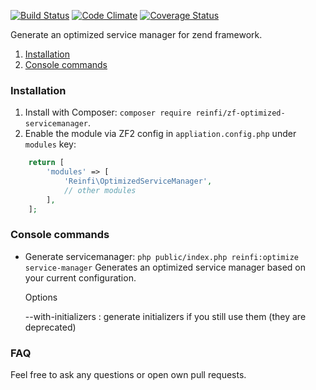 [![Build Status](https://travis-ci.org/reinfi/zf-optimized-servicemanager.svg?branch=master)](https://travis-ci.org/reinfi/zf-optimized-servicemanager)
[![Code Climate](https://codeclimate.com/github/reinfi/zf-optimized-servicemanager/badges/gpa.svg)](https://codeclimate.com/github/reinfi/zf-optimized-servicemanager)
[![Coverage Status](https://coveralls.io/repos/github/reinfi/zf-optimized-servicemanager/badge.svg?branch=master)](https://coveralls.io/github/reinfi/zf-optimized-servicemanager?branch=master)

Generate an optimized service manager for zend framework.

1. [Installation](#installation)
2. [Console commands](#console-commands)

### Installation

1. Install with Composer: `composer require reinfi/zf-optimized-servicemanager`.
2. Enable the module via ZF2 config in `appliation.config.php` under `modules` key:

```php
    return [
        'modules' => [
            'Reinfi\OptimizedServiceManager',
            // other modules
        ],
    ];
```

### Console commands
* Generate servicemanager: `php public/index.php reinfi:optimize service-manager`
  Generates an optimized service manager based on your current configuration.

  Options

  --with-initializers : generate initializers if you still use them (they are deprecated)


### FAQ
Feel free to ask any questions or open own pull requests.